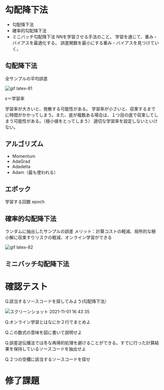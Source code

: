 # 勾配降下法
- 勾配降下法
- 確率的勾配降下法
- ミニバッチ勾配降下法
NNを学習させる手法のこと。
学習を通じて、重み・バイアスを最適化する。
誤差関数を最小にする重み・バイアスを見つけていく。

## 勾配降下法
全サンプルの平均誤差

![gif latex-81](https://user-images.githubusercontent.com/85814165/139636911-3b776db4-b84b-4ca3-b7c3-cfed8bfdeac5.gif)

ε＝学習率

学習率が大きいと、発散する可能性がある。
学習率が小さいと、収束するまでに時間がかかってしまう。また、底が複数ある場合は、１つ目の底で収束してしまう可能性がある。（極小値をとってしまう）
適切な学習率を設定しないといけない。

## アルゴリズム
- Momentum
- AdaGrad
- Adadelta
- Adam（最も使われる）

## エポック
学習する回数 epoch

## 確率的勾配降下法
ランダムに抽出したサンプルの誤差
メリット：計算コストの軽減、局所的な極小解に収束すりリスクの軽減、オンライン学習ができる

![gif latex-82](https://user-images.githubusercontent.com/85814165/139641409-70244c9d-6a53-4364-8b30-6111eb1e55ab.gif)


## ミニバッチ勾配降下法



#  確認テスト

Q.該当するソースコードを探してみよう(勾配降下法）

![スクリーンショット 2021-11-01 16 43 35](https://user-images.githubusercontent.com/85814165/139638312-da81fea1-0afd-4219-98b8-b995f8de68c8.png)


Q.オンライン学習とはなにか２行でまとめよ

Q.この数式の意味を図に書いて説明せよ

Q.誤差逆伝播法では冬な再帰的処理を避けることができる。すでに行った計算結果を保持しているソースコードを抽出せよ

Q.２つの空欄に該当するソースコードを探せ

# 修了課題
